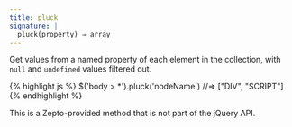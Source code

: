 ```yaml
---
title: pluck
signature: |
  pluck(property) ⇒ array
---
```


Get values from a named property of each element in the collection, with `null`
and `undefined` values filtered out.

{% highlight js %}
$('body > *').pluck('nodeName') //=> ["DIV", "SCRIPT"]
{% endhighlight %}

<p class=compat>
  This is a Zepto-provided method that is not part of the jQuery API.
</p>
